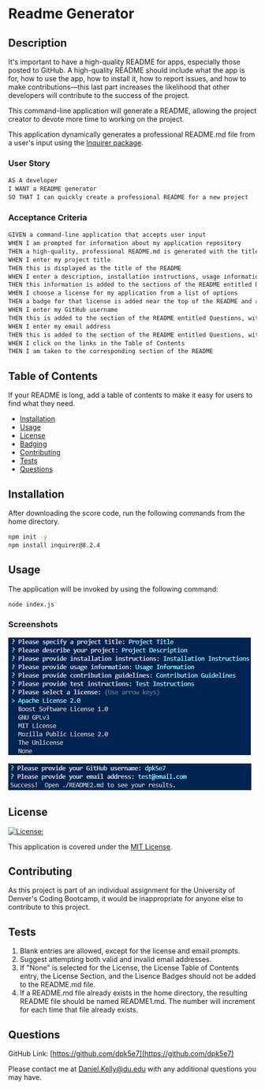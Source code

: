 # Readme Generator

## Description

It's important to have a high-quality README for apps, especially those posted to GitHub. A high-quality README should include what the app is for, how to use the app, how to install it, how to report issues, and how to make contributions&mdash;this last part increases the likelihood that other developers will contribute to the success of the project.

This command-line application will generate a README, allowing the project creator to devote more time to working on the project.

This application dynamically generates a professional README.md file from a user's input using the [Inquirer package](https://www.npmjs.com/package/inquirer/v/8.2.4).

### User Story

```md
AS A developer
I WANT a README generator
SO THAT I can quickly create a professional README for a new project
```

### Acceptance Criteria

```md
GIVEN a command-line application that accepts user input
WHEN I am prompted for information about my application repository
THEN a high-quality, professional README.md is generated with the title of my project and sections entitled Description, Table of Contents, Installation, Usage, License, Contributing, Tests, and Questions
WHEN I enter my project title
THEN this is displayed as the title of the README
WHEN I enter a description, installation instructions, usage information, contribution guidelines, and test instructions
THEN this information is added to the sections of the README entitled Description, Installation, Usage, Contributing, and Tests
WHEN I choose a license for my application from a list of options
THEN a badge for that license is added near the top of the README and a notice is added to the section of the README entitled License that explains which license the application is covered under
WHEN I enter my GitHub username
THEN this is added to the section of the README entitled Questions, with a link to my GitHub profile
WHEN I enter my email address
THEN this is added to the section of the README entitled Questions, with instructions on how to reach me with additional questions
WHEN I click on the links in the Table of Contents
THEN I am taken to the corresponding section of the README
```

## Table of Contents

If your README is long, add a table of contents to make it easy for users to find what they need.

- [Installation](#installation)
- [Usage](#usage)
- [License](#license)
- [Badging](#badging)
- [Contributing](#contributing)
- [Tests](#tests)
- [Questions](#questions)

## Installation

After downloading the score code, run the following commands from the home directory.

```bash
npm init -y
npm install inquirer@8.2.4
```

## Usage

The application will be invoked by using the following command:

```bash
node index.js
```

### Screenshots

![Screenshot1](./assets/images/screenshot1.png)

![Screenshot2](./assets/images/screenshot2.png)

## License

[![License:](https://img.shields.io/badge/License-MIT-yellow.svg)](https://opensource.org/licenses/MIT)

This application is covered under the [MIT License](https://opensource.org/licenses/MIT).

## Contributing

As this project is part of an individual assignment for the University of Denver's Coding Bootcamp, it would be inappropriate for anyone else to contribute to this project.

## Tests

1. Blank entries are allowed, except for the license and email prompts.
2. Suggest attempting both valid and invalid email addresses.
3. If "None" is selected for the License, the License Table of Contents entry, the License Section, and the Lisence Badges should not be added to the README.md file.
4. If a README.md file already exists in the home directory, the resulting README file should be named README1.md. The number will increment for each time that file already exists.

## Questions

GitHub Link: [https://github.com/dpk5e7](https://github.com/dpk5e7)

Please contact me at Daniel.Kelly@du.edu with any additional questions you may have.

